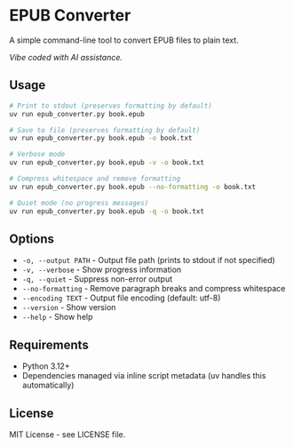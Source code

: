 # EPUB Converter

A simple command-line tool to convert EPUB files to plain text.

*Vibe coded with AI assistance.*

## Usage

```bash
# Print to stdout (preserves formatting by default)
uv run epub_converter.py book.epub

# Save to file (preserves formatting by default)
uv run epub_converter.py book.epub -o book.txt

# Verbose mode
uv run epub_converter.py book.epub -v -o book.txt

# Compress whitespace and remove formatting
uv run epub_converter.py book.epub --no-formatting -o book.txt

# Quiet mode (no progress messages)
uv run epub_converter.py book.epub -q -o book.txt
```

## Options

- `-o, --output PATH` - Output file path (prints to stdout if not specified)
- `-v, --verbose` - Show progress information
- `-q, --quiet` - Suppress non-error output
- `--no-formatting` - Remove paragraph breaks and compress whitespace
- `--encoding TEXT` - Output file encoding (default: utf-8)
- `--version` - Show version
- `--help` - Show help

## Requirements

- Python 3.12+
- Dependencies managed via inline script metadata (uv handles this automatically)

## License

MIT License - see LICENSE file.

